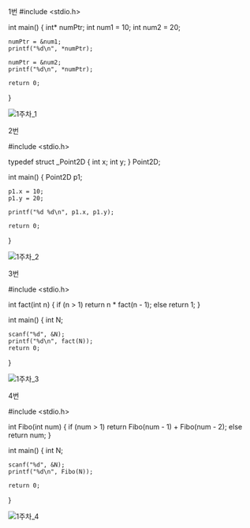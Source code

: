 1번
#include <stdio.h>

int main()
{
    int* numPtr;
    int num1 = 10;
    int num2 = 20;

    numPtr = &num1;
    printf("%d\n", *numPtr);

    numPtr = &num2;
    printf("%d\n", *numPtr);

    return 0;
}

![1주차_1](https://user-images.githubusercontent.com/113916804/193625662-15610980-201a-4575-aec7-e1f750a82f6b.png)

2번

#include <stdio.h>

typedef struct _Point2D {
	int x;
	int y;
} Point2D;

int main()
{
	Point2D p1;

	p1.x = 10;
	p1.y = 20;
	
	printf("%d %d\n", p1.x, p1.y);

	return 0;
}

![1주차_2](https://user-images.githubusercontent.com/113916804/193625980-a56a2076-986c-4f03-8dd7-c0a8278e7461.png)

3번

#include <stdio.h>

int fact(int n) {
    if (n > 1)
        return n * fact(n - 1);
    else return 1;
}

int main() {
    int N;
   
    scanf("%d", &N);
    printf("%d\n", fact(N));
    return 0;
}

![1주차_3](https://user-images.githubusercontent.com/113916804/193626099-4614d598-faef-4e67-a140-46241a705eb7.png)


4번

#include <stdio.h>

int Fibo(int num)
{
	if (num > 1)
		return Fibo(num - 1) + Fibo(num - 2);
	else
		return num;
}

int main()
{
	int N;

	scanf("%d", &N);
	printf("%d\n", Fibo(N));

	return 0;
}

![1주차_4](https://user-images.githubusercontent.com/113916804/193626191-f5b1908f-981c-4c33-ac06-ab6d402b70ee.png)



